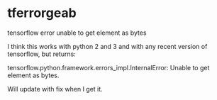 # tferrorgeab
tensorflow error unable to get element as bytes

I think this works with python 2 and 3
and with any recent version of tensorflow,
but returns:

tensorflow.python.framework.errors_impl.InternalError: Unable to get element as bytes.

Will update with fix when I get it.
